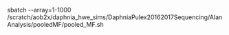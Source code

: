 sbatch --array=1-1000 /scratch/aob2x/daphnia_hwe_sims/DaphniaPulex20162017Sequencing/AlanAnalysis/pooledMF/pooled_MF.sh
